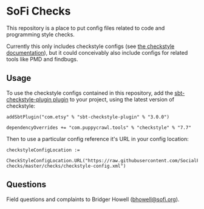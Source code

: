 # SoFi Checks

This repository is a place to put config files related to code and programming style checks.

Currently this only includes checkstyle configs (see [the checkstyle documentation](http://checkstyle.sourceforge.net/)), but it could conceivably also include configs for related tools like PMD and findbugs.

## Usage

To use the checkstyle configs contained in this repository, add the [sbt-checkstyle-plugin plugin](https://github.com/etsy/sbt-checkstyle-plugin) to your project, using the latest version of checkstyle:

```
addSbtPlugin("com.etsy" % "sbt-checkstyle-plugin" % "3.0.0")

dependencyOverrides += "com.puppycrawl.tools" % "checkstyle" % "7.7"
```

Then to use a particular config reference it's URL in your config location:
```
checkstyleConfigLocation :=
  CheckStyleConfigLocation.URL("https://raw.githubusercontent.com/SocialFinance/sofi-checks/master/checks/checkstyle-config.xml")
```

## Questions

Field questions and complaints to Bridger Howell (bhowell@sofi.org).
